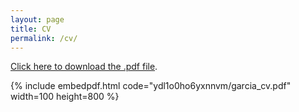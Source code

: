 ```yaml
---
layout: page
title: CV
permalink: /cv/
---
```

[Click here to download the .pdf file](https://www.dropbox.com/s/ydl1o0ho6yxnnvm/garcia_cv.pdf?dl=0).

{% include embedpdf.html code="ydl1o0ho6yxnnvm/garcia_cv.pdf" width=100 height=800 %}


